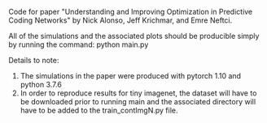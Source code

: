 Code for paper "Understanding and Improving Optimization in Predictive Coding Networks" by Nick Alonso, Jeff Krichmar, and Emre Neftci.


All of the simulations and the associated plots should be producible simply by running the command: python main.py

Details to note:

1. The simulations in the paper were produced with pytorch 1.10 and python 3.7.6
2. In order to reproduce results for tiny imagenet, the dataset will have to be downloaded prior to running main and the associated directory will have to be added to the train_contImgN.py file. 
